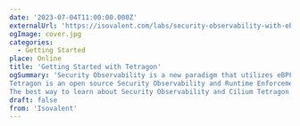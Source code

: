 ```yaml
---
date: '2023-07-04T11:00:00.000Z'
externalUrl: 'https://isovalent.com/labs/security-observability-with-ebpf-and-cilium-tetragon/?utm_source=website-cilium&utm_medium=referral&utm_campaign=cilium-lab'
ogImage: cover.jpg
categories:
  - Getting Started
place: Online
title: 'Getting Started with Tetragon'
ogSummary: 'Security Observability is a new paradigm that utilizes eBPF, a Linux kernel technology, to allow Security and DevOps teams, SREs, Cloud Engineers, and Solution Architects to gain real-time visibility into Kubernetes and helps to secure your production environment with Tetragon.
Tetragon is an open source Security Observability and Runtime Enforcement tool from the makers of Cilium. It captures different process and network event types through a user-supplied configuration to enable security observability on arbitrary hook points in the kernel; then translates these events into actionable signals for a Security Team.
The best way to learn about Security Observability and Cilium Tetragon is to read the book “Security Observability with eBPF” by Jed Salazar and Natalia Reka Ivanko. And the best way to have your first experience with Tetragon is to walk through this lab, which takes the Real World Attack example out of the book and teaches you how to detect a container escape step by step!'
draft: false
from: 'Isovalent'
---
```

